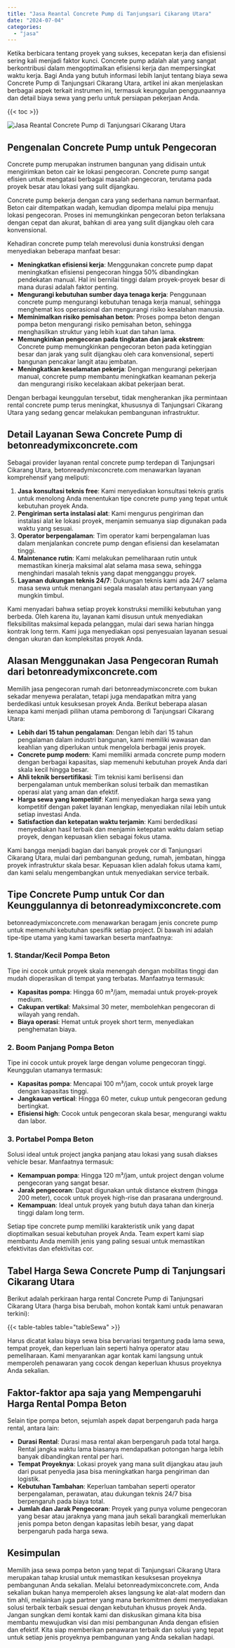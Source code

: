 ```yaml
---
title: "Jasa Reantal Concrete Pump di Tanjungsari Cikarang Utara"
date: "2024-07-04"
categories: 
  - "jasa"
---
```


Ketika berbicara tentang proyek yang sukses, kecepatan kerja dan efisiensi sering kali menjadi faktor kunci. Concrete pump adalah alat yang sangat berkontribusi dalam mengoptimalkan efisiensi kerja dan mempersingkat waktu kerja. Bagi Anda yang butuh informasi lebih lanjut tentang biaya sewa Concrete Pump di Tanjungsari Cikarang Utara, artikel ini akan menjelaskan berbagai aspek terkait instrumen ini, termasuk keunggulan penggunaannya dan detail biaya sewa yang perlu untuk persiapan pekerjaan Anda.

{{< toc >}}

![Jasa Reantal Concrete Pump di Tanjungsari Cikarang Utara](https://betoncor8.github.io/pump/concrete-pump%20(16).png)

## Pengenalan Concrete Pump untuk Pengecoran

Concrete pump merupakan instrumen bangunan yang didisain untuk mengirimkan beton cair ke lokasi pengecoran. Concrete pump sangat efisien untuk mengatasi berbagai masalah pengecoran, terutama pada proyek besar atau lokasi yang sulit dijangkau.

Concrete pump bekerja dengan cara yang sederhana namun bermanfaat. Beton cair ditempatkan wadah, kemudian dipompa melalui pipa menuju lokasi pengecoran. Proses ini memungkinkan pengecoran beton terlaksana dengan cepat dan akurat, bahkan di area yang sulit dijangkau oleh cara konvensional.

Kehadiran concrete pump telah merevolusi dunia konstruksi dengan menyediakan beberapa manfaat besar:

- **Meningkatkan efisiensi kerja**: Menggunakan concrete pump dapat meningkatkan efisiensi pengecoran hingga 50% dibandingkan pendekatan manual. Hal ini bernilai tinggi dalam proyek-proyek besar di mana durasi adalah faktor penting.
- **Mengurangi kebutuhan sumber daya tenaga kerja**: Penggunaan concrete pump mengurangi kebutuhan tenaga kerja manual, sehingga menghemat kos operasional dan mengurangi risiko kesalahan manusia.
- **Meminimalkan risiko pemisahan beton**: Proses pompa beton dengan pompa beton mengurangi risiko pemisahan beton, sehingga menghasilkan struktur yang lebih kuat dan tahan lama.
- **Memungkinkan pengecoran pada tingkatan dan jarak ekstrem**: Concrete pump memungkinkan pengecoran beton pada ketinggian besar dan jarak yang sulit dijangkau oleh cara konvensional, seperti bangunan pencakar langit atau jembatan.
- **Meningkatkan keselamatan pekerja**: Dengan mengurangi pekerjaan manual, concrete pump membantu meningkatkan keamanan pekerja dan mengurangi risiko kecelakaan akibat pekerjaan berat.

Dengan berbagai keunggulan tersebut, tidak mengherankan jika permintaan rental concrete pump terus meningkat, khususnya di Tanjungsari Cikarang Utara yang sedang gencar melakukan pembangunan infrastruktur.

## Detail Layanan Sewa Concrete Pump di betonreadymixconcrete.com

Sebagai provider layanan rental concrete pump terdepan di Tanjungsari Cikarang Utara, betonreadymixconcrete.com menawarkan layanan komprehensif yang meliputi:

1. **Jasa konsultasi teknis free**: Kami menyediakan konsultasi teknis gratis untuk menolong Anda menentukan tipe concrete pump yang tepat untuk kebutuhan proyek Anda.
2. **Pengiriman serta instalasi alat**: Kami mengurus pengiriman dan instalasi alat ke lokasi proyek, menjamin semuanya siap digunakan pada waktu yang sesuai.
3. **Operator berpengalaman**: Tim operator kami berpengalaman luas dalam menjalankan concrete pump dengan efisiensi dan keselamatan tinggi.
4. **Maintenance rutin**: Kami melakukan pemeliharaan rutin untuk memastikan kinerja maksimal alat selama masa sewa, sehingga menghindari masalah teknis yang dapat mengganggu proyek.
5. **Layanan dukungan teknis 24/7**: Dukungan teknis kami ada 24/7 selama masa sewa untuk menangani segala masalah atau pertanyaan yang mungkin timbul.

Kami menyadari bahwa setiap proyek konstruksi memiliki kebutuhan yang berbeda. Oleh karena itu, layanan kami disusun untuk menyediakan fleksibilitas maksimal kepada pelanggan, mulai dari sewa harian hingga kontrak long term. Kami juga menyediakan opsi penyesuaian layanan sesuai dengan ukuran dan kompleksitas proyek Anda.

## Alasan Menggunakan Jasa Pengecoran Rumah dari betonreadymixconcrete.com

Memilih jasa pengecoran rumah dari betonreadymixconcrete.com bukan sekadar menyewa peralatan, tetapi juga mendapatkan mitra yang berdedikasi untuk kesuksesan proyek Anda. Berikut beberapa alasan kenapa kami menjadi pilihan utama pemborong di Tanjungsari Cikarang Utara:

- **Lebih dari 15 tahun pengalaman**: Dengan lebih dari 15 tahun pengalaman dalam industri bangunan, kami memiliki wawasan dan keahlian yang diperlukan untuk mengelola berbagai jenis proyek.
- **Concrete pump modern**: Kami memiliki armada concrete pump modern dengan berbagai kapasitas, siap memenuhi kebutuhan proyek Anda dari skala kecil hingga besar.
- **Ahli teknik bersertifikasi**: Tim teknisi kami berlisensi dan berpengalaman untuk memberikan solusi terbaik dan memastikan operasi alat yang aman dan efektif.
- **Harga sewa yang kompetitif**: Kami menyediakan harga sewa yang kompetitif dengan paket layanan lengkap, menyediakan nilai lebih untuk setiap investasi Anda.
- **Satisfaction dan ketepatan waktu terjamin**: Kami berdedikasi menyediakan hasil terbaik dan menjamin ketepatan waktu dalam setiap proyek, dengan kepuasan klien sebagai fokus utama.

Kami bangga menjadi bagian dari banyak proyek cor di Tanjungsari Cikarang Utara, mulai dari pembangunan gedung, rumah, jembatan, hingga proyek infrastruktur skala besar. Kepuasan klien adalah fokus utama kami, dan kami selalu mengembangkan untuk menyediakan service terbaik.

## Tipe Concrete Pump untuk Cor dan Keunggulannya di betonreadymixconcrete.com

betonreadymixconcrete.com menawarkan beragam jenis concrete pump untuk memenuhi kebutuhan spesifik setiap project. Di bawah ini adalah tipe-tipe utama yang kami tawarkan beserta manfaatnya:

### 1\. Standar/Kecil Pompa Beton

Tipe ini cocok untuk proyek skala menengah dengan mobilitas tinggi dan mudah dioperasikan di tempat yang terbatas. Manfaatnya termasuk:

- **Kapasitas pompa**: Hingga 60 m³/jam, memadai untuk proyek-proyek medium.
- **Cakupan vertikal**: Maksimal 30 meter, membolehkan pengecoran di wilayah yang rendah.
- **Biaya operasi**: Hemat untuk proyek short term, menyediakan penghematan biaya.

### 2\. Boom Panjang Pompa Beton

Tipe ini cocok untuk proyek large dengan volume pengecoran tinggi. Keunggulan utamanya termasuk:

- **Kapasitas pompa**: Mencapai 100 m³/jam, cocok untuk proyek large dengan kapasitas tinggi.
- **Jangkauan vertical**: Hingga 60 meter, cukup untuk pengecoran gedung bertingkat.
- **Efisiensi high**: Cocok untuk pengecoran skala besar, mengurangi waktu dan labor.

### 3\. Portabel Pompa Beton

Solusi ideal untuk project jangka panjang atau lokasi yang susah diakses vehicle besar. Manfaatnya termasuk:

- **Kemampuan pompa**: Hingga 120 m³/jam, untuk project dengan volume pengecoran yang sangat besar.
- **Jarak pengecoran**: Dapat digunakan untuk distance ekstrem (hingga 200 meter), cocok untuk proyek high-rise dan prasarana underground.
- **Kemampuan**: Ideal untuk proyek yang butuh daya tahan dan kinerja tinggi dalam long term.

Setiap tipe concrete pump memiliki karakteristik unik yang dapat dioptimalkan sesuai kebutuhan proyek Anda. Team expert kami siap membantu Anda memilih jenis yang paling sesuai untuk memastikan efektivitas dan efektivitas cor.

## Tabel Harga Sewa Concrete Pump di Tanjungsari Cikarang Utara

Berikut adalah perkiraan harga rental Concrete Pump di Tanjungsari Cikarang Utara (harga bisa berubah, mohon kontak kami untuk penawaran terkini):

{{< table-tables table="tableSewa" >}}

Harus dicatat kalau biaya sewa bisa bervariasi tergantung pada lama sewa, tempat proyek, dan keperluan lain seperti halnya operator atau pemeliharaan. Kami menyarankan agar kontak kami langsung untuk memperoleh penawaran yang cocok dengan keperluan khusus proyeknya Anda sekalian.

## Faktor-faktor apa saja yang Mempengaruhi Harga Rental Pompa Beton

Selain tipe pompa beton, sejumlah aspek dapat berpengaruh pada harga rental, antara lain:

- **Durasi Rental**: Durasi masa rental akan berpengaruh pada total harga. Rental jangka waktu lama biasanya mendapatkan potongan harga lebih banyak dibandingkan rental per hari.
- **Tempat Proyeknya**: Lokasi proyek yang mana sulit dijangkau atau jauh dari pusat penyedia jasa bisa meningkatkan harga pengiriman dan logistik.
- **Kebutuhan Tambahan**: Keperluan tambahan seperti operator berpengalaman, perawatan, atau dukungan teknis 24/7 bisa berpengaruh pada biaya total.
- **Jumlah dan Jarak Pengecoran**: Proyek yang punya volume pengecoran yang besar atau jaraknya yang mana jauh sekali barangkali memerlukan jenis pompa beton dengan kapasitas lebih besar, yang dapat berpengaruh pada harga sewa.

## Kesimpulan

Memilih jasa sewa pompa beton yang tepat di Tanjungsari Cikarang Utara merupakan tahap krusial untuk memastikan kesuksesan proyeknya pembangunan Anda sekalian. Melalui betonreadymixconcrete.com, Anda sekalian bukan hanya memperoleh akses langsung ke alat-alat modern dan tim ahli, melainkan juga partner yang mana berkomitmen demi menyediakan solusi terbaik terbaik sesuai dengan kebutuhan khusus proyek Anda. Jangan sungkan demi kontak kami dan diskusikan gimana kita bisa membantu mewujudkan visi dan misi pembangunan Anda dengan efisien dan efektif. Kita siap memberikan penawaran terbaik dan solusi yang tepat untuk setiap jenis proyeknya pembangunan yang Anda sekalian hadapi.
